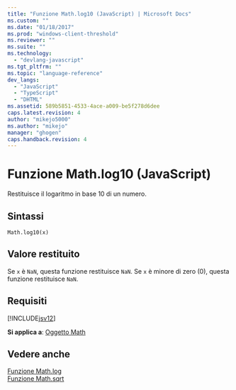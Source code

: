 ```yaml
---
title: "Funzione Math.log10 (JavaScript) | Microsoft Docs"
ms.custom: ""
ms.date: "01/18/2017"
ms.prod: "windows-client-threshold"
ms.reviewer: ""
ms.suite: ""
ms.technology: 
  - "devlang-javascript"
ms.tgt_pltfrm: ""
ms.topic: "language-reference"
dev_langs: 
  - "JavaScript"
  - "TypeScript"
  - "DHTML"
ms.assetid: 589b5851-4533-4ace-a009-be5f278d6dee
caps.latest.revision: 4
author: "mikejo5000"
ms.author: "mikejo"
manager: "ghogen"
caps.handback.revision: 4
---
```

# Funzione Math.log10 (JavaScript)
Restituisce il logaritmo in base 10 di un numero.  
  
## Sintassi  
  
```  
Math.log10(x)   
```  
  
## Valore restituito  
 Se `x` è `NaN`, questa funzione restituisce `NaN`.  Se `x` è minore di zero \(0\), questa funzione restituisce `NaN`.  
  
## Requisiti  
 [!INCLUDE[jsv12](../../javascript/reference/includes/jsv12-md.md)]  
  
 **Si applica a**: [Oggetto Math](../../javascript/reference/math-object-javascript.md)  
  
## Vedere anche  
 [Funzione Math.log](../../javascript/reference/math-log-function-javascript.md)   
 [Funzione Math.sqrt](../../javascript/reference/math-sqrt-function-javascript.md)